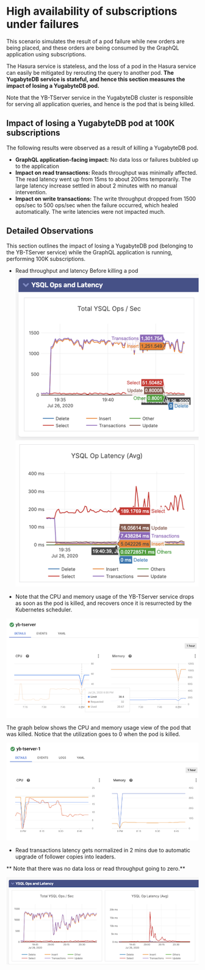 # High availability of subscriptions under failures

This scenario simulates the result of a pod failure while new orders are being placed, and these orders are being consumed by the GraphQL application using subscriptions.

The Hasura service is stateless, and the loss of a pod in the Hasura service can easily be mitigated by rerouting the query to another pod. **The YugabyteDB service is stateful, and hence this section measures the impact of losing a YugabyteDB pod.** 

Note that the YB-TServer service in the YugabyteDB cluster is responsible for serving all application queries, and hence is the pod that is being killed.

## Impact of losing a YugabyteDB pod at 100K subscriptions

The following results were observed as a result of killing a YugabyteDB pod. 
- **GraphQL application-facing impact:** No data loss or failures bubbled up to the application
- **Impact on read transactions:** Reads throughput was minimally affected. The read latency went up from 15ms to about 200ms temporarily. The large latency increase settled in about 2 minutes with no manual intervention. 
- **Impact on write transactions:** The write throughput dropped from 1500 ops/sec to 500 ops/sec when the failure occurred, which healed automatically. The write latencies were not impacted much.

## Detailed Observations

This section outlines the impact of losing a YugabyteDB pod (belonging to the YB-TServer service) while the GraphQL application is running, performing 100K subscriptions.

- Read throughput and latency Before killing a pod
![read_throughput](./images/read_throughput.png)
![latency](./images/ybops_latency.png)

- Note that the CPU and memory usage of the YB-TServer service drops as soon as the pod is killed, and recovers once it is resurrected by the Kubernetes scheduler. 

![cpu drop](./images/cpu_drop.png)

The graph below shows the CPU and memory usage view of the pod that was killed. Notice that the utilization goes to 0 when the pod is killed.

![cpu drop 2](./images/cpu_drop2.png)

- Read transactions latency gets normalized in 2 mins due to automatic upgrade of follower copies into leaders.

** Note that there was no data loss or read throughput going to zero.**

![read_transaction_latency_normalization](./images/read_transaction_latency_normalization.png)










